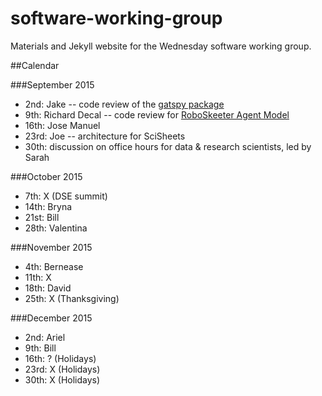 # software-working-group

Materials and Jekyll website for the Wednesday software working group.

##Calendar

###September 2015
- 2nd: Jake -- code review of the [gatspy package](http://github.com/astroML/gatspy/)
- 9th: Richard Decal -- code review for [RoboSkeeter Agent Model](https://github.com/isomerase/RoboSkeeter/blob/master/agent_model/agent3D.py)
- 16th: Jose Manuel
- 23rd: Joe -- architecture for SciSheets
- 30th: discussion on office hours for data & research scientists, led by Sarah

###October 2015
- 7th: X (DSE summit)
- 14th: Bryna
- 21st: Bill
- 28th: Valentina

###November 2015
- 4th: Bernease
- 11th: X
- 18th: David
- 25th: X (Thanksgiving)

###December 2015
- 2nd: Ariel
- 9th: Bill 
- 16th: ? (Holidays)
- 23rd: X (Holidays)
- 30th: X (Holidays)

